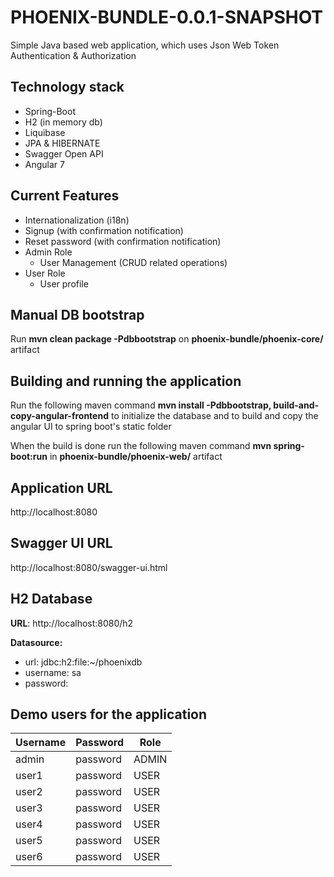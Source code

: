 # PHOENIX-BUNDLE-0.0.1-SNAPSHOT

Simple Java based web application, which uses Json Web Token Authentication & Authorization
## Technology stack
- Spring-Boot
- H2 (in memory db)
- Liquibase
- JPA & HIBERNATE
- Swagger Open API
- Angular 7

## Current Features
- Internationalization (i18n)
- Signup (with confirmation notification)
- Reset password (with confirmation notification)
- Admin Role
    - User Management (CRUD related operations)
- User Role
    - User profile
  
## Manual DB bootstrap

Run **mvn clean package -Pdbbootstrap** on **phoenix-bundle/phoenix-core/** artifact
## Building and running the application

Run the following maven command **mvn install -Pdbbootstrap, build-and-copy-angular-frontend** to initialize the database and to build and copy the angular UI to spring boot's static folder

When the build is done run the following maven command **mvn spring-boot:run**
in **phoenix-bundle/phoenix-web/** artifact

## Application URL
http://localhost:8080

## Swagger UI URL
http://localhost:8080/swagger-ui.html

## H2 Database 
**URL**:  http://localhost:8080/h2

**Datasource:**
 - url: jdbc:h2:file:~/phoenixdb
 - username: sa
 - password: 


## Demo users for the application

| Username |  Password | Role  |
|----------|-----------|-------|
|  admin   | password  | ADMIN |
|  user1   | password  | USER  |
|  user2   | password  | USER  | 
|  user3   | password  | USER  |
|  user4   | password  | USER  | 
|  user5   | password  | USER  | 
|  user6   | password  | USER  | 
